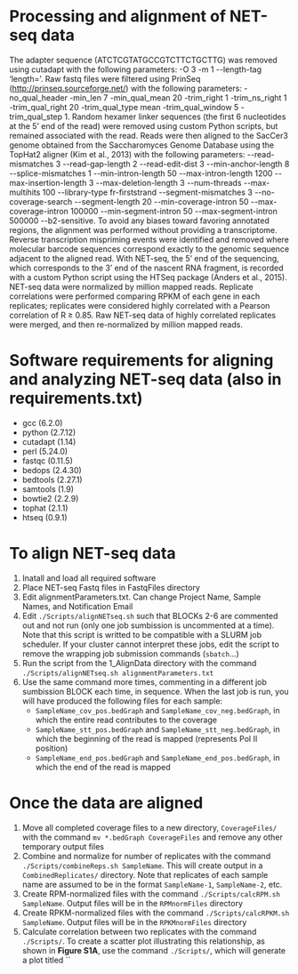 # Processing and alignment of NET-seq data
The adapter sequence (ATCTCGTATGCCGTCTTCTGCTTG) was removed using cutadapt with the following parameters: -O 3 -m 1 --length-tag ‘length=’. Raw fastq files were filtered using PrinSeq (http://prinseq.sourceforge.net/) with the following parameters: -no_qual_header -min_len 7 -min_qual_mean 20 -trim_right 1 -trim_ns_right 1 -trim_qual_right 20 -trim_qual_type mean -trim_qual_window 5 -trim_qual_step 1. Random hexamer linker sequences (the first 6 nucleotides at the 5’ end of the read) were removed using custom Python scripts, but remained associated with the read. Reads were then aligned to the SacCer3 genome obtained from the Saccharomyces Genome Database using the TopHat2 aligner (Kim et al., 2013) with the following parameters: --read-mismatches 3 --read-gap-length 2 --read-edit-dist 3 --min-anchor-length 8 --splice-mismatches 1 --min-intron-length 50 --max-intron-length 1200 --max-insertion-length 3 --max-deletion-length 3 --num-threads --max-multihits 100 --library-type fr-firststrand --segment-mismatches 3 --no-coverage-search --segment-length 20 --min-coverage-intron 50 --max-coverage-intron 100000 --min-segment-intron 50 --max-segment-intron 500000 --b2-sensitive. To avoid any biases toward favoring annotated regions, the alignment was performed without providing a transcriptome. Reverse transcription mispriming events were identified and removed where molecular barcode sequences correspond exactly to the genomic sequence adjacent to the aligned read. With NET-seq, the 5’ end of the sequencing, which corresponds to the 3’ end of the nascent RNA fragment, is recorded with a custom Python script using the HTSeq package (Anders et al., 2015). NET-seq data were normalized by million mapped reads. Replicate correlations were performed comparing RPKM of each gene in each replicates; replicates were considered highly correlated with a Pearson correlation of R ≥ 0.85. Raw NET-seq data of highly correlated replicates were merged, and then re-normalized by million mapped reads. 

# Software requirements for aligning and analyzing NET-seq data (also in requirements.txt)
- gcc (6.2.0)
- python (2.7.12)
- cutadapt (1.14)
- perl (5.24.0)
- fastqc (0.11.5)
- bedops (2.4.30)
- bedtools (2.27.1)
- samtools (1.9)
- bowtie2 (2.2.9)
- tophat (2.1.1)
- htseq (0.9.1)

# To align NET-seq data
1. Inatall and load all required software
2. Place NET-seq Fastq files in FastqFiles directory
3. Edit alignmentParameters.txt. Can change Project Name, Sample Names, and Notification Email
4. Edit `./Scripts/alignNETseq.sh` such that BLOCKs 2-6 are commented out and not run (only one job sumbission is uncommented at a time). Note that this script is writted to be compatible with a SLURM job scheduler. If your cluster cannot interpret these jobs, edit the script to remove the wrapping job submission commands (`sbatch`...)
5. Run the script from the 1_AlignData directory with the command `./Scripts/alignNETseq.sh alignmentParameters.txt`
6. Use the same command more times, commenting in a different job sumbission BLOCK each time, in sequence. When the last job is run, you will have produced the following files for each sample:
   - `SampleName_cov_pos.bedGraph` and `SampleName_cov_neg.bedGraph`, in which the entire read contributes to the coverage
   - `SampleName_stt_pos.bedGraph` and `SampleName_stt_neg.bedGraph`, in which the beginning of the read is mapped (represents Pol II position)
   - `SampleName_end_pos.bedGraph` and `SampleName_end_pos.bedGraph`, in which the end of the read is mapped

# Once the data are aligned
1. Move all completed coverage files to a new directory, `CoverageFiles/` with the command `mv *.bedGraph CoverageFiles` and remove any other temporary output files
2. Combine and normalize for number of replicates with the command `./Scripts/combineReps.sh SampleName`. This will create output in a `CombinedReplicates/` directory. Note that replicates of each sample name are assumed to be in the format `SampleName-1`, `SampleName-2`, etc.
3. Create RPM-normalized files with the command `./Scripts/calcRPM.sh SampleName`. Output files will be in the `RPMnormFiles` directory
4. Create RPKM-normalized files with the command `./Scripts/calcRPKM.sh SampleName`. Output files will be in the `RPKMnormFiles` directory
5. Calculate correlation between two replicates with the command `./Scripts/`. To create a scatter plot illustrating this relationship, as shown in **Figure S1A**, use the command `./Scripts/`, which will generate a plot titled ``

